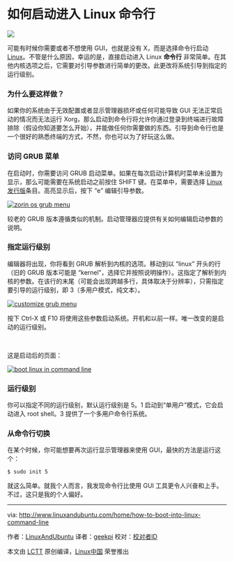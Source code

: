 如何启动进入 Linux 命令行
======
![](http://www.linuxandubuntu.com/uploads/2/1/1/5/21152474/how-to-boot-into-linux-command-line_orig.jpg)

可能有时候你需要或者不想使用 GUI，也就是没有 X，而是选择命令行启动 [Linux][1]。不管是什么原因，幸运的是，直接启动进入 Linux **命令行** 非常简单。在其他内核选项之后，它需要对引导参数进行简单的更改。此更改将系统引导到指定的运行级别。

### ​为什么要这样做？

如果你的系统由于无效配置或者显示管理器损坏或任何可能导致 GUI 无法正常启动的情况而无法运行 Xorg，那么启动到命令行将允许你通过登录到终端进行故障排除（假设你知道要怎么开始），并能做任何你需要做的东西。引导到命令行也是一个很好的熟悉终端的方式，不然，你也可以为了好玩这么做。

### ​访问 GRUB 菜单

在启动时，你需要访问 GRUB 启动菜单。如果在每次启动计算机时菜单未设置为显示，那么可能需要在系统启动之前按住 SHIFT 键。在菜单中，需要选择 [Linux 发行版][2]条目。高亮显示后，按下 “e” 编辑引导参数。

 [![zorin os grub menu](http://www.linuxandubuntu.com/uploads/2/1/1/5/21152474/gnu-grub_orig.png)][3] 
 
 较老的 GRUB 版本遵循类似的机制。启动管理器应提供有关如何编辑启动参数的说明。

### ​​指定运行级别

​编辑器将出现，你将看到 GRUB 解析到内核的选项。移动到以 “linux” 开头的行（旧的 GRUB 版本可能是 “kernel”，选择它并按照说明操作）。这指定了解析到内核的参数。在该行的末尾（可能会出现跨越多行，具体取决于分辨率），只需指定要引导的运行级别，即 3（多用户模式，纯文本）。

 [![customize grub menu](http://www.linuxandubuntu.com/uploads/2/1/1/5/21152474/runlevel_orig.png)][4] 

按下 Ctrl-X 或 F10 将使用这些参数启动系统。开机和以前一样。唯一改变的是启动的运行级别。

​

这是启动后的页面：

 [![boot linux in command line](http://www.linuxandubuntu.com/uploads/2/1/1/5/21152474/runlevel_1_orig.png)][5] 

### 运行级别

你可以指定不同的运行级别，默认运行级别是 5。1 启动到“单用户”模式，它会启动进入 root shell。3 提供了一个多用户命令行系统。

### 从命令行切换

在某个时候，你可能想要再次运行显示管理器来使用 GUI，最快的方法是运行这个：
```
$ sudo init 5
```

就这么简单。就我个人而言，我发现命令行比使用 GUI 工具更令人兴奋和上手。不过，这只是我的个人偏好。

--------------------------------------------------------------------------------

via: http://www.linuxandubuntu.com/home/how-to-boot-into-linux-command-line

作者：[LinuxAndUbuntu][a]
译者：[geekpi](https://github.com/geekpi)
校对：[校对者ID](https://github.com/校对者ID)

本文由 [LCTT](https://github.com/LCTT/TranslateProject) 原创编译，[Linux中国](https://linux.cn/) 荣誉推出

[a]:http://www.linuxandubuntu.com
[1]:http://www.linuxandubuntu.com/home/category/linux
[2]:http://www.linuxandubuntu.com/home/category/distros
[3]:http://www.linuxandubuntu.com/uploads/2/1/1/5/21152474/gnu-grub_orig.png
[4]:http://www.linuxandubuntu.com/uploads/2/1/1/5/21152474/runlevel_orig.png
[5]:http://www.linuxandubuntu.com/uploads/2/1/1/5/21152474/runlevel_1_orig.png
